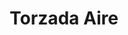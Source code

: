 ---
title: Torzada Aire
date: 
draft: false

# descripcion
description : Torzada doble

materials: Plata 925

color: Plateado

dimensions: 6cm (ajustable)

code: 03-09-0058

type: "Pulseras"

categories: []

price: $7.240,00

price_eftvo: $6.150,00

# Images
# first image will be shown in the product page
images:
  # - image: "images/path_to_image"
  # La ubicacion de las imagenes es imagenes/Pulseras/Pulseras.Plata/03-09-0058-torzada-aire
  - image: "./images/pulseras/plata/03-09-0058-torzada-doble_a.JPG"
  - image: "./images/pulseras/plata/03-09-0058-torzada-doble_b.JPG"
---